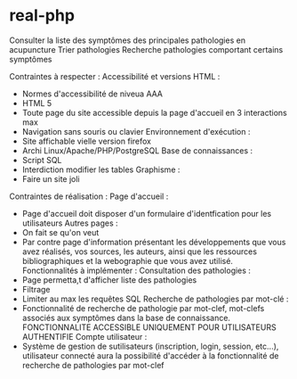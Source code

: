 # real-php
Consulter la liste des symptômes des principales pathologies en acupuncture
Trier pathologies
Recherche pathologies comportant certains symptômes

Contraintes à respecter :
Accessibilité et versions HTML :
- Normes d'accessibilité de niveua AAA
- HTML 5
- Toute page du site accessible depuis la page d'accueil en 3 interactions max
- Navigation sans souris ou clavier
Environnement d'exécution :
- Site affichable vielle version firefox
- Archi Linux/Apache/PHP/PostgreSQL
Base de connaissances :
- Script SQL
- Interdiction modifier les tables
Graphisme :
- Faire un site joli

Contraintes de réalisation : 
Page d'accueil :
- Page d'accueil doit disposer d'un formulaire d'identfication pour les utilisateurs
Autres pages :
- On fait se qu'on veut
- Par contre page d'information présentant les développements que vous avez réalisés, vos sources, les auteurs, ainsi que les ressources bibliographiques et la webographie que vous avez utilisé.
Fonctionnalités à implémenter :
Consultation des pathologies : 
- Page permetta,t d'afficher liste des pathologies
- Filtrage
- Limiter au max les requêtes SQL
Recherche de pathologies par mot-clé :
- Fonctionnalité de recherche de pathologie par mot-clef, mot-clefs associés aux symptômes dans la base de connaissance. FONCTIONNALITE ACCESSIBLE UNIQUEMENT POUR UTILISATEURS AUTHENTIFIE
Compte utilisateur :
- Système de gestion de sutilisateurs (inscription, login, session, etc...), utilisateur connecté aura la possibilité d'accéder à la fonctionnalité de recherche de pathologies par mot-clef
